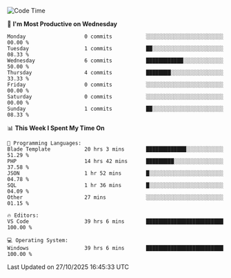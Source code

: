 <!--START_SECTION:waka-->
![Code Time](http://img.shields.io/badge/Code%20Time-6%2C207%20hrs%207%20mins-blue)

📅 **I'm Most Productive on Wednesday** 

```text
Monday                   0 commits           ░░░░░░░░░░░░░░░░░░░░░░░░░   00.00 % 
Tuesday                  1 commits           ██░░░░░░░░░░░░░░░░░░░░░░░   08.33 % 
Wednesday                6 commits           ████████████░░░░░░░░░░░░░   50.00 % 
Thursday                 4 commits           ████████░░░░░░░░░░░░░░░░░   33.33 % 
Friday                   0 commits           ░░░░░░░░░░░░░░░░░░░░░░░░░   00.00 % 
Saturday                 0 commits           ░░░░░░░░░░░░░░░░░░░░░░░░░   00.00 % 
Sunday                   1 commits           ██░░░░░░░░░░░░░░░░░░░░░░░   08.33 % 
```


📊 **This Week I Spent My Time On** 

```text
💬 Programming Languages: 
Blade Template           20 hrs 3 mins       █████████████░░░░░░░░░░░░   51.29 % 
PHP                      14 hrs 42 mins      █████████░░░░░░░░░░░░░░░░   37.58 % 
JSON                     1 hr 52 mins        █░░░░░░░░░░░░░░░░░░░░░░░░   04.78 % 
SQL                      1 hr 36 mins        █░░░░░░░░░░░░░░░░░░░░░░░░   04.09 % 
Other                    27 mins             ░░░░░░░░░░░░░░░░░░░░░░░░░   01.15 % 

🔥 Editors: 
VS Code                  39 hrs 6 mins       █████████████████████████   100.00 % 

💻 Operating System: 
Windows                  39 hrs 6 mins       █████████████████████████   100.00 % 
```


 Last Updated on 27/10/2025 16:45:33 UTC
<!--END_SECTION:waka-->
